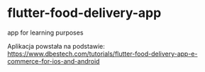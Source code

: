 # flutter-food-delivery-app
app for learning purposes

Aplikacja powstała na podstawie: https://www.dbestech.com/tutorials/flutter-food-delivery-app-e-commerce-for-ios-and-android
